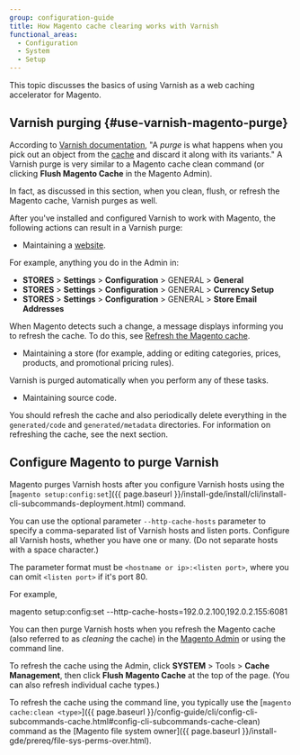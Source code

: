 ```yaml
---
group: configuration-guide
title: How Magento cache clearing works with Varnish
functional_areas:
  - Configuration
  - System
  - Setup
---
```


This topic discusses the basics of using Varnish as a web caching accelerator for Magento.

## Varnish purging {#use-varnish-magento-purge}

According to [Varnish documentation](https://www.varnish-cache.org/docs/trunk/users-guide/purging.html), "A *purge* is what happens when you pick out an object from the [cache](https://glossary.magento.com/cache) and discard it along with its variants." A Varnish purge is very similar to a Magento cache clean command (or clicking **Flush Magento Cache** in the Magento Admin).

In fact, as discussed in this section, when you clean, flush, or refresh the Magento cache, Varnish purges as well.

After you've installed and configured Varnish to work with Magento, the following actions can result in a Varnish purge:

* Maintaining a [website](https://glossary.magento.com/website).

 For example, anything you do in the Admin in:

 * **STORES** > **Settings** > **Configuration** > GENERAL > **General**
 * **STORES** > **Settings** > **Configuration** > GENERAL > **Currency Setup**
 * **STORES** > **Settings** > **Configuration** > GENERAL > **Store Email Addresses**

 When Magento detects such a change, a message displays informing you to refresh the cache. To do this, see [Refresh the Magento cache](#use-varnish-magento-purge).

* Maintaining a store (for example, adding or editing categories, prices, products, and promotional pricing rules).

 Varnish is purged automatically when you perform any of these tasks.

* Maintaining source code.

 You should refresh the cache and also periodically delete everything in the `generated/code` and `generated/metadata` directories. For information on refreshing the cache, see the next section.

## Configure Magento to purge Varnish

Magento purges Varnish hosts after you configure Varnish hosts using the [`magento setup:config:set`]({{ page.baseurl }}/install-gde/install/cli/install-cli-subcommands-deployment.html) command.

You can use the optional parameter `--http-cache-hosts` parameter to specify a comma-separated list of Varnish hosts and listen ports. Configure all Varnish hosts, whether you have one or many. (Do not separate hosts with a space character.)

The parameter format must be `<hostname or ip>:<listen port>`, where you can omit `<listen port>` if it's port 80.

For example,

 magento setup:config:set --http-cache-hosts=192.0.2.100,192.0.2.155:6081

You can then purge Varnish hosts when you refresh the Magento cache (also referred to as *cleaning* the cache) in the [Magento Admin](https://glossary.magento.com/magento-admin) or using the command line.

To refresh the cache using the Admin, click **SYSTEM** > Tools > **Cache Management**, then click **Flush Magento Cache** at the top of the page. (You can also refresh individual cache types.)

To refresh the cache using the command line, you typically use the [`magento cache:clean <type>`]({{ page.baseurl }}/config-guide/cli/config-cli-subcommands-cache.html#config-cli-subcommands-cache-clean) command as the [Magento file system owner]({{ page.baseurl }}/install-gde/prereq/file-sys-perms-over.html).
